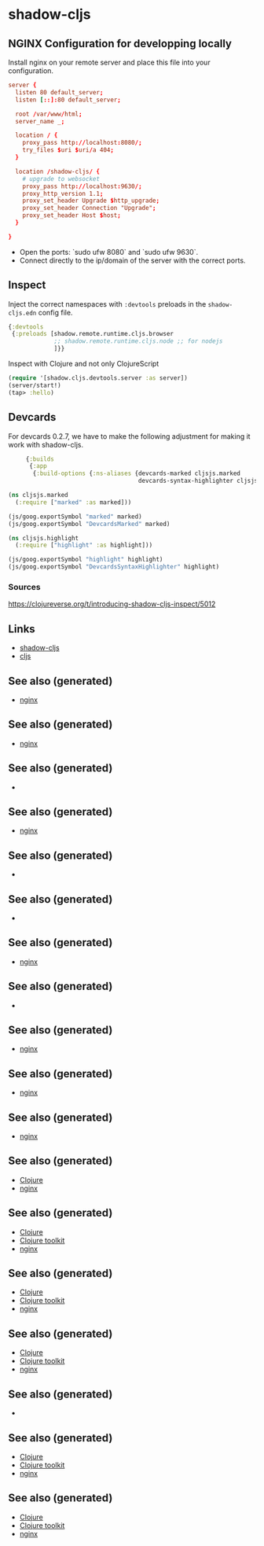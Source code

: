 # shadow-cljs

## NGINX Configuration for developping locally

Install nginx on your remote server and place this file into your
configuration.

``` conf
server {
  listen 80 default_server;
  listen [::]:80 default_server;

  root /var/www/html;
  server_name _;

  location / {
    proxy_pass http://localhost:8080/;
    try_files $uri $uri/a 404;
  }

  location /shadow-cljs/ {
    # upgrade to websocket
    proxy_pass http://localhost:9630/;
    proxy_http_version 1.1;
    proxy_set_header Upgrade $http_upgrade;
    proxy_set_header Connection "Upgrade";
    proxy_set_header Host $host;
  }

}
```

-   Open the ports: \`sudo ufw 8080\` and \`sudo ufw 9630\`.
-   Connect directly to the ip/domain of the server with the correct
    ports.

## Inspect

Inject the correct namespaces with `:devtools` preloads in the
`shadow-cljs.edn` config file.

``` clojure
{:devtools
 {:preloads [shadow.remote.runtime.cljs.browser
             ;; shadow.remote.runtime.cljs.node ;; for nodejs
             ]}}
```

Inspect with Clojure and not only ClojureScript

``` clojure
(require '[shadow.cljs.devtools.server :as server])
(server/start!)
(tap> :hello)
```

## Devcards

For devcards 0.2.7, we have to make the following adjustment for making
it work with shadow-cljs.

``` clojure
     {:builds
      {:app
       {:build-options {:ns-aliases {devcards-marked cljsjs.marked
                                     devcards-syntax-highlighter cljsjs.highlight}}}}}

(ns cljsjs.marked
  (:require ["marked" :as marked]))

(js/goog.exportSymbol "marked" marked)
(js/goog.exportSymbol "DevcardsMarked" marked)

(ns cljsjs.highlight
  (:require ["highlight" :as highlight]))

(js/goog.exportSymbol "highlight" highlight)
(js/goog.exportSymbol "DevcardsSyntaxHighlighter" highlight)

```

### Sources

<https://clojureverse.org/t/introducing-shadow-cljs-inspect/5012>

## Links

-   [shadow-cljs](https://shadow-cljs.github.io/docs/UsersGuide.html)
-   [cljs](https://clojurescript.org/)

## See also (generated)

-   [nginx](./20200505112918-nginx.md)

## See also (generated)

-   [nginx](./20200505112918-nginx.md)

## See also (generated)

-   

## See also (generated)

-   [nginx](./20200505112918-nginx.md)

## See also (generated)

-   

## See also (generated)

-   

## See also (generated)

-   [nginx](./20200505112918-nginx.md)

## See also (generated)

-   

## See also (generated)

-   [nginx](./20200505112918-nginx.md)

## See also (generated)

-   [nginx](./20200505112918-nginx.md)

## See also (generated)

-   [nginx](./20200505112918-nginx.md)

## See also (generated)

-   [Clojure](./../decks/clojure.md)
-   [nginx](./20200505112918-nginx.md)

## See also (generated)

-   [Clojure](./../decks/clojure.md)
-   [Clojure toolkit](./20200505124946-clj_toolkit.md)
-   [nginx](./20200505112918-nginx.md)

## See also (generated)

-   [Clojure](./../decks/clojure.md)
-   [Clojure toolkit](./20200505124946-clj_toolkit.md)
-   [nginx](./20200505112918-nginx.md)

## See also (generated)

-   [Clojure](./../decks/clojure.md)
-   [Clojure toolkit](./20200505124946-clj_toolkit.md)
-   [nginx](./20200505112918-nginx.md)

## See also (generated)

-   

## See also (generated)

-   [Clojure](./../decks/clojure.md)
-   [Clojure toolkit](./20200505124946-clj_toolkit.md)
-   [nginx](./20200505112918-nginx.md)

## See also (generated)

-   [Clojure](./../decks/clojure.md)
-   [Clojure toolkit](./20200505124946-clj_toolkit.md)
-   [nginx](./20200505112918-nginx.md)
